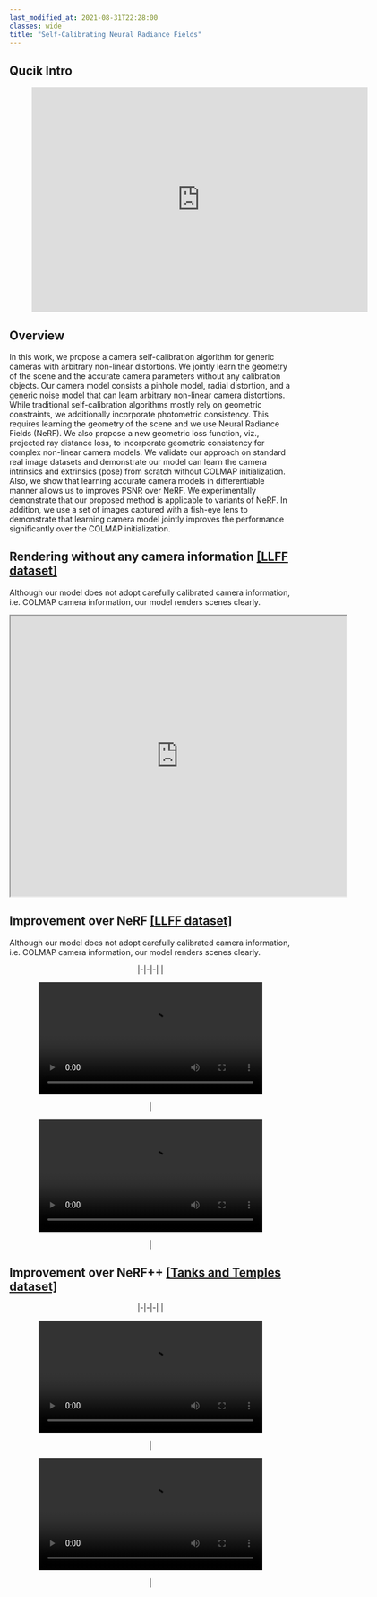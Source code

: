 ```yaml
---
last_modified_at: 2021-08-31T22:28:00
classes: wide
title: "Self-Calibrating Neural Radiance Fields"
---
```



## Qucik Intro

<center>
<figure class="video_container">
  <iframe src="https://www.youtube.com/embed/_4u7p-cKnw0" frameborder="0" allowfullscreen="true" width="600" height="400"> </iframe>
</figure>
</center>

## Overview

In this work, we propose a camera self-calibration algorithm for generic cameras with arbitrary non-linear distortions. We jointly learn the geometry of the scene and the accurate camera parameters without any calibration objects. Our camera model consists a pinhole model, radial distortion, and a generic noise model that can learn arbitrary non-linear camera distortions. While traditional self-calibration algorithms mostly rely on geometric constraints, we additionally incorporate photometric consistency. This requires learning the geometry of the scene and we use Neural Radiance Fields (NeRF). We also propose a new geometric loss function, viz., projected ray distance loss, to incorporate geometric consistency for complex non-linear camera models. We validate our approach on standard real image datasets and demonstrate our model can learn the camera intrinsics and extrinsics (pose) from scratch without COLMAP initialization. Also, we show that learning accurate camera models in differentiable manner allows us to improves PSNR over NeRF. We experimentally demonstrate that our proposed method is applicable to variants of NeRF. In addition, we use a set of images captured with a fish-eye lens to demonstrate that learning camera model jointly improves the performance significantly over the COLMAP initialization.

## Rendering without any camera information [[LLFF dataset]](https://github.com/Fyusion/LLFF)

Although our model does not adopt carefully calibrated camera information, i.e. COLMAP camera information, our model renders scenes clearly. 


<iframe src="https://drive.google.com/file/d/1ml_3ucdnlRflkSBUSThjVTmgsJ7M6WNV/preview" width="600" height="500" autoplay="" loop="true"></iframe>
<!-- <center>
|-|-|-|
| <figure class="video_container"><video autoplay="" loop="" controls width="400"><source src="https://drive.google.com/file/d/1ml_3ucdnlRflkSBUSThjVTmgsJ7M6WNV/preview" type="video/mp4"></video></figure> | <figure class="video_container"><video autoplay="" loop="" controls width="400"><source src="https://drive.google.com/file/d/1C6sP92idfi6Uzg7MWsuPPdQ54wQ3w4C3/" type="video/mp4"></video></figure>  | 
</center> -->

## Improvement over NeRF [[LLFF dataset]](https://github.com/Fyusion/LLFF)

Although our model does not adopt carefully calibrated camera information, i.e. COLMAP camera information, our model renders scenes clearly. 

<center>
|-|-|-|
| <figure class="video_container"><video autoplay="" loop="" controls width="400"><source src="/assets/videos/fern.mp4" type="video/mp4"></video></figure> | <figure class="video_container"><video autoplay="" loop="" controls width="400"><source src="/assets/videos/flower.mp4" type="video/mp4"></video></figure>  | 
</center>

## Improvement over NeRF++ [[Tanks and Temples dataset]](https://www.tanksandtemples.org/)

<center>
|-|-|-|
| <figure class="video_container"><video autoplay="" loop="" controls width="400"><source src="/assets/videos/fern.mp4" type="video/mp4"></video></figure> | <figure class="video_container"><video autoplay="" loop="" controls width="400"><source src="/assets/videos/flower.mp4" type="video/mp4"></video></figure>  | 
</center>
